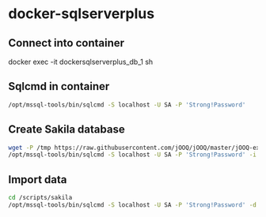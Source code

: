 # docker-sqlserverplus


## Connect into container
docker exec -it dockersqlserverplus_db_1 sh 

## Sqlcmd in container

```bash
/opt/mssql-tools/bin/sqlcmd -S localhost -U SA -P 'Strong!Password'
```

## Create Sakila database
```bash
wget -P /tmp https://raw.githubusercontent.com/jOOQ/jOOQ/master/jOOQ-examples/Sakila/sql-server-sakila-db/sql-server-sakila-schema.sql
/opt/mssql-tools/bin/sqlcmd -S localhost -U SA -P 'Strong!Password' -i /tmp/sql-server-sakila-schema.sql
```

## Import data
```bash
cd /scripts/sakila
/opt/mssql-tools/bin/sqlcmd -S localhost -U SA -P 'Strong!Password' -d sakila -i *.sql
```
